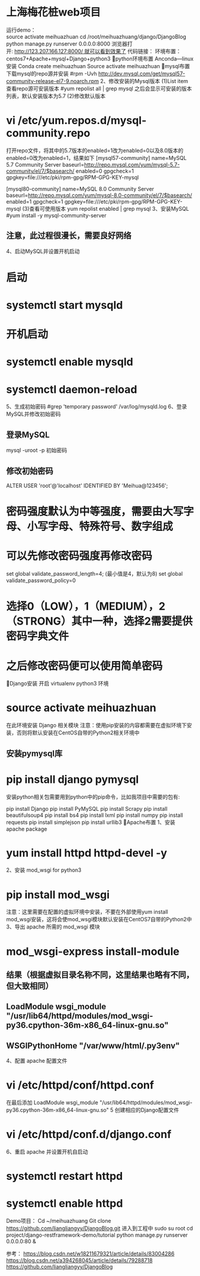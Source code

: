 # 上海梅花桩web项目

运行demo：  
source activate meihuazhuan
cd /root/meihuazhuang/django/DjangoBlog
python manage.py runserver  0.0.0.0:8000
浏览器打开: http://123.207.166.127:8000/ 就可以看到效果了
代码链接：
环境布置：
centos7+Apache+mysql+Django+python3
python环境布置
Anconda—linux安装
Conda  create meihuazhuan
Source activate meihuazhuan
mysql布置
下载mysql的repo源并安装
#rpm -Uvh http://dev.mysql.com/get/mysql57-community-release-el7-9.noarch.rpm
2、修改安装的Mysql版本
(1)List item
查看repo源可安装版本
#yum repolist all | grep mysql
之后会显示可安装的版本列表，默认安装版本为5.7
(2)修改默认版本
# vi /etc/yum.repos.d/mysql-community.repo
打开repo文件，将其中的5.7版本的enabled=1改为enabled=0以及8.0版本的enabled=0改为enabled=1，结果如下
[mysql57-community]
name=MySQL 5.7 Community Server
baseurl=http://repo.mysql.com/yum/mysql-5.7-community/el/7/$basearch/
enabled=0
gpgcheck=1
gpgkey=file:///etc/pki/rpm-gpg/RPM-GPG-KEY-mysql

[mysql80-community]
name=MySQL 8.0 Community Server
baseurl=http://repo.mysql.com/yum/mysql-8.0-community/el/7/$basearch/
enabled=1
gpgcheck=1
gpgkey=file:///etc/pki/rpm-gpg/RPM-GPG-KEY-mysql
(3)查看可使用版本
yum repolist enabled | grep mysql
3、安装MySQL
#yum install -y mysql-community-server
## 注意，此过程很漫长，需要良好网络
4、启动MySQL并设置开机启动
# 启动
# systemctl start mysqld

# 开机启动
# systemctl enable mysqld
# systemctl daemon-reload
5、生成初始密码
#grep 'temporary password' /var/log/mysqld.log 
6、登录MySQL并修改初始密码

## 登录MySQL
mysql -uroot -p  初始密码

## 修改初始密码
ALTER USER 'root'@'localhost' IDENTIFIED BY 'Meihua@123456';
#  密码强度默认为中等强度，需要由大写字母、小写字母、特殊符号、数字组成

# 可以先修改密码强度再修改密码
set global validate_password_length=4; (最小值是4，默认为8)
set global validate_password_policy=0
# 选择0（LOW），1（MEDIUM），2（STRONG）其中一种，选择2需要提供密码字典文件
# 之后修改密码便可以使用简单密码
Django安装
开启 virtualenv python3 环境
# source activate meihuazhuan
在此环境安装 Django 相关模块
注意：使用pip安装的内容都需要在虚拟环境下安装，否则将默认安装在CentOS自带的Python2相关环境中
## 安装pymysql库
# pip install django pymysql
安装python相关包需要用到python中的pip命令，比如我项目中需要的包有:

pip install Django
pip install PyMySQL
pip install Scrapy
pip install beautifulsoup4
pip install bs4
pip install lxml
pip install numpy
pip install requests
pip install simplejson
pip install urllib3
Apache布置
1、安装 apache package
# yum install httpd httpd-devel -y
2、安装 mod_wsgi for python3
# pip install mod_wsgi 
注意：这里需要在配置的虚拟环境中安装，不要在外部使用yum install mod_wsgi安装，这将会使mod_wsgi模块默认安装在CentOS7自带的Python2中
3、导出 apache 所需的 mod_wsgi 模块

# mod_wsgi-express install-module

## 结果（根据虚拟目录名称不同，这里结果也略有不同，但大致相同）
## LoadModule wsgi_module "/usr/lib64/httpd/modules/mod_wsgi-py36.cpython-36m-x86_64-linux-gnu.so"
## WSGIPythonHome "/var/www/html/.py3env"
4、配置 apache 配置文件
# vi /etc/httpd/conf/httpd.conf
在最后添加
LoadModule wsgi_module "/usr/lib64/httpd/modules/mod_wsgi-py36.cpython-36m-x86_64-linux-gnu.so"
5 创建相应的Django配置文件
# vi /etc/httpd/conf.d/django.conf
6、重启 apache 并设置开机自启动
# systemctl restart httpd

# systemctl enable httpd

Demo项目：
Cd ~/meihuazhuang
Git clone https://github.com/liangliangyy/DjangoBlog.git
进入到工程中
sudo su root
cd project/django-restframework-demo/tutorial
python manage.py runserver 0.0.0.0:80 &

参考：
https://blog.csdn.net/w18211679321/article/details/83004286
https://blog.csdn.net/a394268045/article/details/79288718
https://github.com/liangliangyy/DjangoBlog
